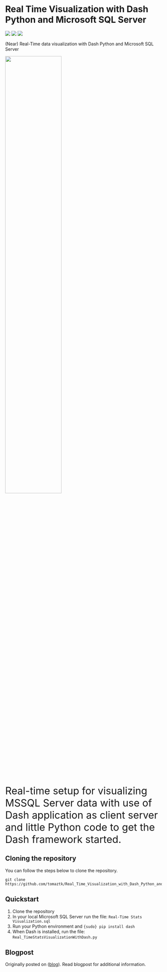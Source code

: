 # Real Time Visualization with Dash Python and Microsoft SQL Server

<!-- badges: start -->
![](http://img.shields.io/badge/Real_Time_Visualization-green.svg)
![](http://img.shields.io/badge/Dash-blue.svg)
![](http://img.shields.io/badge/MSSQL-darkred.svg)
<!-- badges: end -->

(Near) Real-Time data visualization with Dash Python and Microsoft SQL Server

<div>
  <a href="https://tomaztsql.files.wordpress.com/2018/06/2018-06-18-18_28_08-dash.png"><img width="60%" src="https://tomaztsql.files.wordpress.com/2018/06/2018-06-18-18_28_08-dash.png"></a>

</div>
<span style="font-size: xx-large; font-weight: normal;">Real-time setup for visualizing MSSQL Server data with
use of Dash application as client server and little Python code to get the Dash framework started.</span>


## Cloning the repository
You can follow the steps below to clone the repository.
```
git clone https://github.com/tomaztk/Real_Time_Visualization_with_Dash_Python_and_SQLServer.git
```

## Quickstart

1.  Clone the repository
2.  In your local Microsoft SQL Server run the file: `Real-Time Stats Visualization.sql`
3.  Run your Python environment and `{sudo} pip install dash`
4.  When Dash is installed, run the file: `Real_TimeStatsVisualizationWithDash.py`


## Blogpost
Originally posted on ([blog](https://tomaztsql.wordpress.com/2018/06/18/real-time-data-visualization-with-sql-server-and-python-dash/)). Read blogpost for additional information.
